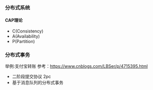 ### 分布式系统
#### CAP理论
- C(Consistency)
- A(Availability)
- P(Partition)


### 分布式事务
举例:支付宝转账
参考：https://www.cnblogs.com/LBSer/p/4715395.html
- 二阶段提交协议 2pc
- 基于消息队列的分布式事务